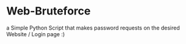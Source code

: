 # Web-Bruteforce
a Simple Python Script that makes password requests on the desired Website / Login page :)
